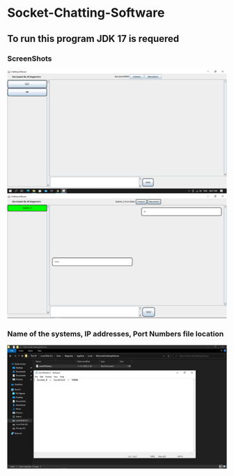 # Socket-Chatting-Software
## To run this program JDK 17 is requered

### ScreenShots
<img src="/ScreenShots/Screenshot_2.png" alt="">
<img src="/ScreenShots/Screenshot_1.png" alt="">

### Name of the systems, IP addresses, Port Numbers file location
<img src="/ScreenShots/Screenshot_4.png" alt="">
